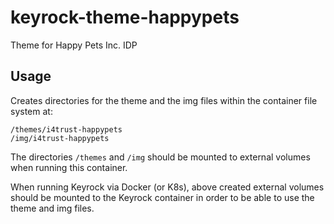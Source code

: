 # keyrock-theme-happypets
Theme for Happy Pets Inc. IDP

## Usage
Creates directories for the theme and the img files within the container file system at:
```shell
/themes/i4trust-happypets
/img/i4trust-happypets
```
The directories `/themes` and `/img` should be mounted to external volumes when running this container.

When running Keyrock via Docker (or K8s), above created external volumes should be mounted to the Keyrock 
container in order to be able to use the theme and img files.
